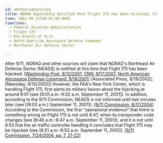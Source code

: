 ```yaml
---
id: a843noradnotified
title: NORAD Reportedly Notified that Flight 175 Has Been Hijacked, 9/11 Commission Will Dispute This
time: 2001-09-11T08:43:00.000Z
timelines:
  - Federal Aviation Administration
  - Flight 175
  - Key Events of 9/11
  - North American Aerospace Defense Command
  - Northeast Air Defense Sector

---
```


After 9/11, NORAD and other sources will claim that NORAD's Northeast Air Defense Sector (NEADS) is notified at this time that Flight 175 has been hijacked. [[Washington Post, 9/12/2001][1]; [CNN, 9/17/2001][2]; [North American Aerospace Defense Command, 9/18/2001][3]; [Associated Press, 8/19/2002]; [Newsday, 9/10/2002]] However, the FAA's New York Center, which is handling Flight 175, first alerts its military liaison about the hijacking at around 9:01 (see [9:01 a.m.-9:02 a.m. September 11, 2001]). In addition, according to the 9/11 Commission, NEADS is not informed until two minutes later (see [(9:03 a.m.) September 11, 2001]). [[9/11 Commission, 6/17/2004][4]] According to the Commission, the first "operational evidence" that there is something wrong on Flight 175 is not until 8:47, when its transponder code changes (see [8:46 a.m.-8:47 a.m. September 11, 2001]), and it is not until 8:53 that the air traffic controller handling it concludes that Flight 175 may be hijacked (see [8:51 a.m.-8:53 a.m. September 11, 2001]). [[9/11 Commission, 7/24/2004, pp. 7, 21-22][5]]

[1]: https://www.washingtonpost.com/wp-srv/nation/articles/timeline.html?noredirect=on
[2]: http://www.cnn.com/2001/US/09/16/inv.hijack.warning/
[3]: https://web.archive.org/web/20030809155434/http:/www.norad.mil/index.cfm?fuseaction=home.news_rel_09_18_01
[4]: https://web.archive.org/web/20150503100930/http://www.nbcnews.com/id/5233007
[5]: https://web.archive.org/web/20041020144854/http://www.decloah.com/mirrors/9-11/911_Report.txt
